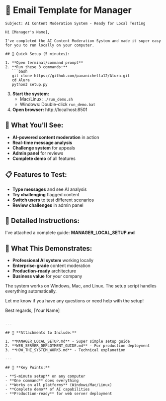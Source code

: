 # 📧 Email Template for Manager

```
Subject: AI Content Moderation System - Ready for Local Testing

Hi [Manager's Name],

I've completed the AI Content Moderation System and made it super easy for you to run locally on your computer.

## 🚀 Quick Setup (5 minutes):

1. **Open terminal/command prompt**
2. **Run these 3 commands:**
   ```bash
   git clone https://github.com/pavanichella12/Alura.git
   cd Alura
   python3 setup.py
   ```
3. **Start the system:**
   - Mac/Linux: `./run_demo.sh`
   - Windows: Double-click `run_demo.bat`
4. **Open browser:** http://localhost:8501

## 🎯 What You'll See:

- **AI-powered content moderation** in action
- **Real-time message analysis** 
- **Challenge system** for appeals
- **Admin panel** for reviews
- **Complete demo** of all features

## 📋 Features to Test:

- **Type messages** and see AI analysis
- **Try challenging** flagged content
- **Switch users** to test different scenarios
- **Review challenges** in admin panel

## 📖 Detailed Instructions:

I've attached a complete guide: **MANAGER_LOCAL_SETUP.md**

## 🎉 What This Demonstrates:

- **Professional AI system** working locally
- **Enterprise-grade** content moderation
- **Production-ready** architecture
- **Business value** for your company

The system works on Windows, Mac, and Linux. The setup script handles everything automatically.

Let me know if you have any questions or need help with the setup!

Best regards,
[Your Name]
```

---

## 📎 **Attachments to Include:**

1. **MANAGER_LOCAL_SETUP.md** - Super simple setup guide
2. **WEB_SERVER_DEPLOYMENT_GUIDE.md** - For production deployment
3. **HOW_THE_SYSTEM_WORKS.md** - Technical explanation

---

## 🎯 **Key Points:**

- **5-minute setup** on any computer
- **One command** does everything
- **Works on all platforms** (Windows/Mac/Linux)
- **Complete demo** of AI capabilities
- **Production-ready** for web server deployment